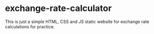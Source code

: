 # exchange-rate-calculator
This is just a simple HTML, CSS and JS static website for exchange rate calculations for practice. 
